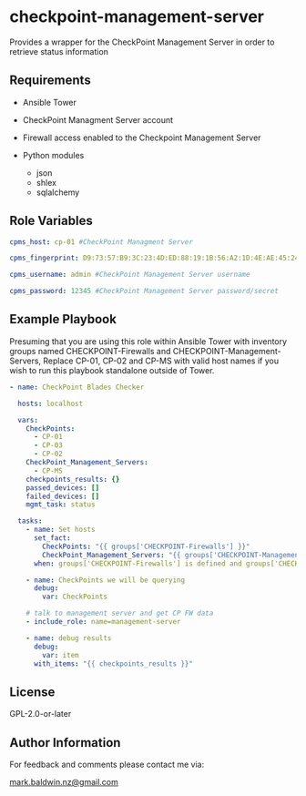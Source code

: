 # checkpoint-management-server

Provides a wrapper for the CheckPoint Management Server in order to retrieve status information

## Requirements

- Ansible Tower

- CheckPoint Managment Server account

- Firewall access enabled to the Checkpoint Management Server

- Python modules
  - json
  - shlex
  - sqlalchemy

## Role Variables

```yaml
cpms_host: cp-01 #CheckPoint Managment Server

cpms_fingerprint: D9:73:57:B9:3C:23:4D:ED:88:19:1B:56:A2:1D:4E:AE:45:24:72:6D #CheckPoint Management Server API Fingerprint https://community.checkpoint.com/t5/API-CLI-Discussion-and-Samples/Management-API-Login-with-certificates/td-p/27410

cpms_username: admin #CheckPoint Management Server username

cpms_password: 12345 #CheckPoint Management Server password/secret
```

## Example Playbook

Presuming that you are using this role within Ansible Tower with inventory groups named CHECKPOINT-Firewalls and CHECKPOINT-Management-Servers, Replace CP-01, CP-02 and CP-MS with valid host names if you wish to run this playbook standalone outside of Tower.

```yaml
- name: CheckPoint Blades Checker

  hosts: localhost

  vars:
    CheckPoints:
      - CP-01
      - CP-03
      - CP-02
    CheckPoint_Management_Servers:
      - CP-MS
    checkpoints_results: {}
    passed_devices: []
    failed_devices: []
    mgmt_task: status

  tasks:
    - name: Set hosts
      set_fact:
        CheckPoints: "{{ groups['CHECKPOINT-Firewalls'] }}"
        CheckPoint_Management_Servers: "{{ groups['CHECKPOINT-Management-Servers'] }}"
      when: groups['CHECKPOINT-Firewalls'] is defined and groups['CHECKPOINT-Management-Servers'] is defined

    - name: CheckPoints we will be querying
      debug:
        var: CheckPoints

    # talk to management server and get CP FW data
    - include_role: name=management-server

    - name: debug results
      debug:
        var: item
      with_items: "{{ checkpoints_results }}"
```

## License

GPL-2.0-or-later

## Author Information

For feedback and comments please contact me via:

mark.baldwin.nz@gmail.com
